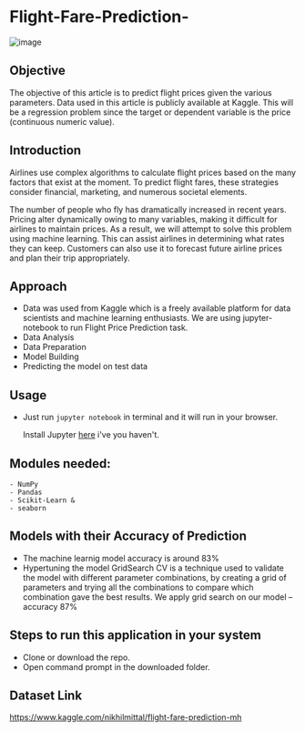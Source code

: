 # Flight-Fare-Prediction-

![image](https://user-images.githubusercontent.com/86415241/134727918-37300629-128a-4b26-a2b2-49adecab3f14.png)

## Objective
The objective of this article is to predict flight prices given the various parameters. Data used in this article is publicly available at Kaggle. This will be a regression problem since the target or dependent variable is the price (continuous numeric value).

## Introduction
Airlines use complex algorithms to calculate flight prices based on the many factors that exist at the moment. To predict flight fares, these strategies consider financial, marketing, and numerous societal elements.

The number of people who fly has dramatically increased in recent years. Pricing alter dynamically owing to many variables, making it difficult for airlines to maintain prices. As a result, we will attempt to solve this problem using machine learning. This can assist airlines in determining what rates they can keep. Customers can also use it to forecast future airline prices and plan their trip appropriately.

## Approach
- Data was used from Kaggle which is a freely available platform for data scientists and machine learning enthusiasts. We are using jupyter-notebook to run Flight Price Prediction task.
- Data Analysis
- Data Preparation
- Model Building
- Predicting the model on test data

## Usage

- Just run `jupyter notebook` in terminal and it will run in your browser.

  Install Jupyter [here](http://jupyter.readthedocs.io/en/latest/install.html) i've you haven't.


## Modules needed:
```
- NumPy
- Pandas
- Scikit-Learn &
- seaborn
```

## Models with their Accuracy of Prediction
- The machine learnig model accuracy is around 83%
- Hypertuning the model GridSearch CV is a technique used to validate the model with different parameter combinations, by creating a grid of parameters and trying all the     combinations to compare which combination gave the best results. We apply grid search on our model – accuracy 87%

## Steps to run this application in your system 
- Clone or download the repo.
- Open command prompt in the downloaded folder.


## Dataset Link
https://www.kaggle.com/nikhilmittal/flight-fare-prediction-mh
